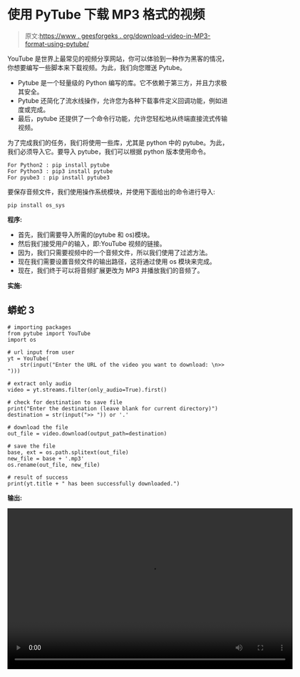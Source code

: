 # 使用 PyTube 下载 MP3 格式的视频

> 原文:[https://www . geesforgeks . org/download-video-in-MP3-format-using-pytube/](https://www.geeksforgeeks.org/download-video-in-mp3-format-using-pytube/)

YouTube 是世界上最常见的视频分享网站，你可以体验到一种作为黑客的情况，你想要编写一些脚本来下载视频。为此，我们向您赠送 Pytube。

*   Pytube 是一个轻量级的 Python 编写的库。它不依赖于第三方，并且力求极其安全。
*   Pytube 还简化了流水线操作，允许您为各种下载事件定义回调功能，例如进度或完成。
*   最后，pytube 还提供了一个命令行功能，允许您轻松地从终端直接流式传输视频。

为了完成我们的任务，我们将使用一些库，尤其是 python 中的 pytube。为此，我们必须导入它。要导入 pytube，我们可以根据 python 版本使用命令。

```
For Python2 : pip install pytube
For Python3 : pip3 install pytube
For pyube3 : pip install pytube3
```

要保存音频文件，我们使用操作系统模块，并使用下面给出的命令进行导入:

```
pip install os_sys
```

**程序:**

*   首先，我们需要导入所需的(pytube 和 os)模块。
*   然后我们接受用户的输入，即:YouTube 视频的链接。
*   因为，我们只需要视频中的一个音频文件，所以我们使用了过滤方法。
*   现在我们需要设置音频文件的输出路径，这将通过使用 os 模块来完成。
*   现在，我们终于可以将音频扩展更改为 MP3 并播放我们的音频了。

**实施:**

## 蟒蛇 3

```
# importing packages
from pytube import YouTube
import os

# url input from user
yt = YouTube(
    str(input("Enter the URL of the video you want to download: \n>> ")))

# extract only audio
video = yt.streams.filter(only_audio=True).first()

# check for destination to save file
print("Enter the destination (leave blank for current directory)")
destination = str(input(">> ")) or '.'

# download the file
out_file = video.download(output_path=destination)

# save the file
base, ext = os.path.splitext(out_file)
new_file = base + '.mp3'
os.rename(out_file, new_file)

# result of success
print(yt.title + " has been successfully downloaded.")
```

**输出:**

<video class="wp-video-shortcode" id="video-558641-1" width="640" height="360" preload="metadata" controls=""><source type="video/mp4" src="https://media.geeksforgeeks.org/wp-content/uploads/20210216162351/Output.mp4?_=1">[https://media.geeksforgeeks.org/wp-content/uploads/20210216162351/Output.mp4](https://media.geeksforgeeks.org/wp-content/uploads/20210216162351/Output.mp4)</video>